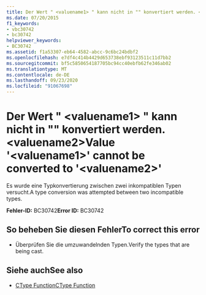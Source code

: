 ```yaml
---
title: Der Wert " <valuename1> " kann nicht in "" konvertiert werden. <valuename2>
ms.date: 07/20/2015
f1_keywords:
- vbc30742
- bc30742
helpviewer_keywords:
- BC30742
ms.assetid: f1a53307-eb64-4582-abcc-9c6bc24bdbf2
ms.openlocfilehash: e7df4c414b4429d653738ebf93123511c11d7bb2
ms.sourcegitcommit: bf5c5850654187705bc94cc40ebfb62fe346ab02
ms.translationtype: MT
ms.contentlocale: de-DE
ms.lasthandoff: 09/23/2020
ms.locfileid: "91067698"
---
```

# <a name="value-valuename1-cannot-be-converted-to-valuename2"></a><span data-ttu-id="203bd-102">Der Wert " \<valuename1> " kann nicht in "" konvertiert werden. \<valuename2></span><span class="sxs-lookup"><span data-stu-id="203bd-102">Value '\<valuename1>' cannot be converted to '\<valuename2>'</span></span>

<span data-ttu-id="203bd-103">Es wurde eine Typkonvertierung zwischen zwei inkompatiblen Typen versucht.</span><span class="sxs-lookup"><span data-stu-id="203bd-103">A type conversion was attempted between two incompatible types.</span></span>  
  
 <span data-ttu-id="203bd-104">**Fehler-ID:** BC30742</span><span class="sxs-lookup"><span data-stu-id="203bd-104">**Error ID:** BC30742</span></span>  
  
## <a name="to-correct-this-error"></a><span data-ttu-id="203bd-105">So beheben Sie diesen Fehler</span><span class="sxs-lookup"><span data-stu-id="203bd-105">To correct this error</span></span>  
  
- <span data-ttu-id="203bd-106">Überprüfen Sie die umzuwandelnden Typen.</span><span class="sxs-lookup"><span data-stu-id="203bd-106">Verify the types that are being cast.</span></span>  
  
## <a name="see-also"></a><span data-ttu-id="203bd-107">Siehe auch</span><span class="sxs-lookup"><span data-stu-id="203bd-107">See also</span></span>

- [<span data-ttu-id="203bd-108">CType Function</span><span class="sxs-lookup"><span data-stu-id="203bd-108">CType Function</span></span>](../language-reference/functions/ctype-function.md)
